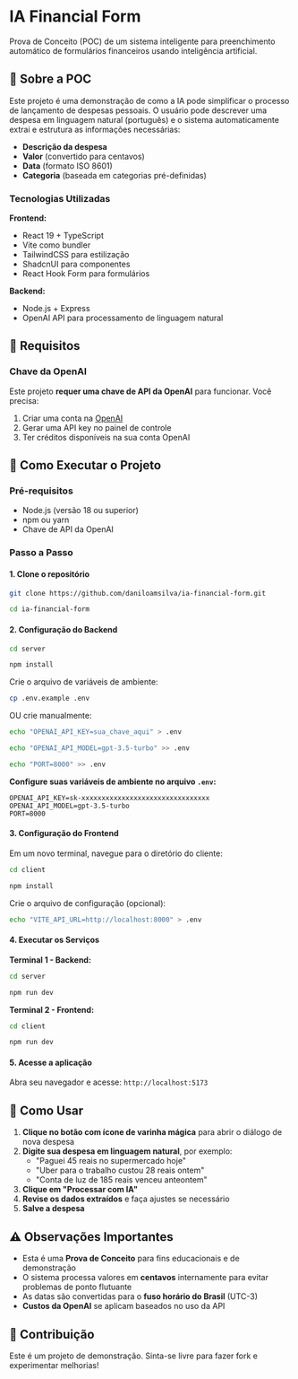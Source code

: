 # IA Financial Form

Prova de Conceito (POC) de um sistema inteligente para preenchimento automático de formulários financeiros usando inteligência artificial.

## 🎯 Sobre a POC

Este projeto é uma demonstração de como a IA pode simplificar o processo de lançamento de despesas pessoais. O usuário pode descrever uma despesa em linguagem natural (português) e o sistema automaticamente extrai e estrutura as informações necessárias:

- **Descrição da despesa**
- **Valor** (convertido para centavos)
- **Data** (formato ISO 8601)
- **Categoria** (baseada em categorias pré-definidas)

### Tecnologias Utilizadas

**Frontend:**

- React 19 + TypeScript
- Vite como bundler
- TailwindCSS para estilização
- ShadcnUI para componentes
- React Hook Form para formulários

**Backend:**

- Node.js + Express
- OpenAI API para processamento de linguagem natural

## 🔑 Requisitos

### Chave da OpenAI

Este projeto **requer uma chave de API da OpenAI** para funcionar. Você precisa:

1. Criar uma conta na [OpenAI](https://platform.openai.com/)
2. Gerar uma API key no painel de controle
3. Ter créditos disponíveis na sua conta OpenAI

## 🚀 Como Executar o Projeto

### Pré-requisitos

- Node.js (versão 18 ou superior)
- npm ou yarn
- Chave de API da OpenAI

### Passo a Passo

#### 1. Clone o repositório

```bash
git clone https://github.com/daniloamsilva/ia-financial-form.git
```

```bash
cd ia-financial-form
```

#### 2. Configuração do Backend

```bash
cd server
```

```bash
npm install
```

Crie o arquivo de variáveis de ambiente:

```bash
cp .env.example .env
```

OU crie manualmente:

```bash
echo "OPENAI_API_KEY=sua_chave_aqui" > .env
```

```bash
echo "OPENAI_API_MODEL=gpt-3.5-turbo" >> .env
```

```bash
echo "PORT=8000" >> .env
```

**Configure suas variáveis de ambiente no arquivo `.env`:**

```env
OPENAI_API_KEY=sk-xxxxxxxxxxxxxxxxxxxxxxxxxxxxxxxx
OPENAI_API_MODEL=gpt-3.5-turbo
PORT=8000
```

#### 3. Configuração do Frontend

Em um novo terminal, navegue para o diretório do cliente:

```bash
cd client
```

```bash
npm install
```

Crie o arquivo de configuração (opcional):

```bash
echo "VITE_API_URL=http://localhost:8000" > .env
```

#### 4. Executar os Serviços

**Terminal 1 - Backend:**

```bash
cd server
```

```bash
npm run dev
```

**Terminal 2 - Frontend:**

```bash
cd client
```

```bash
npm run dev
```

#### 5. Acesse a aplicação

Abra seu navegador e acesse: `http://localhost:5173`

## 📝 Como Usar

1. **Clique no botão com ícone de varinha mágica** para abrir o diálogo de nova despesa
2. **Digite sua despesa em linguagem natural**, por exemplo:
   - "Paguei 45 reais no supermercado hoje"
   - "Uber para o trabalho custou 28 reais ontem"
   - "Conta de luz de 185 reais venceu anteontem"
3. **Clique em "Processar com IA"**
4. **Revise os dados extraídos** e faça ajustes se necessário
5. **Salve a despesa**

## ⚠️ Observações Importantes

- Esta é uma **Prova de Conceito** para fins educacionais e de demonstração
- O sistema processa valores em **centavos** internamente para evitar problemas de ponto flutuante
- As datas são convertidas para o **fuso horário do Brasil** (UTC-3)
- **Custos da OpenAI** se aplicam baseados no uso da API

## 🤝 Contribuição

Este é um projeto de demonstração. Sinta-se livre para fazer fork e experimentar melhorias!

